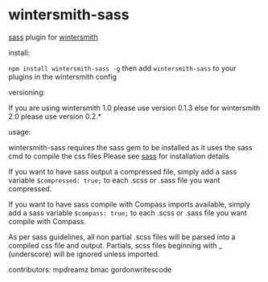 
# wintersmith-sass

[sass](http://sass-lang.com/) plugin for [wintersmith](https://github.com/jnordberg/wintersmith)

install:

`npm install wintersmith-sass -g`
then add `wintersmith-sass` to your plugins in the wintersmith config

versioning:

If you are using wintersmith 1.0 please use version 0.1.3 else for wintersmith 2.0 please use version 0.2.*

usage:

wintersmith-sass requires the sass gem to be installed as it uses the sass cmd to compile the css files
Please see [sass](http://sass-lang.com/) for installation details

If you want to have sass output a compressed file, simply add a sass variable `$compressed: true;` to each .scss or .sass file you want compressed.

If you want to have sass compile with Compass imports available, simply add a sass variable `$compass: true;` to each .scss or .sass file you want compile with Compass.

As per sass guidelines, all non partial .scss files will be parsed into a compiled css file and output. Partials, scss files beginning with _ (underscore) will be ignored unless imported.

contributors:
mpdreamz
bmac
gordonwritescode
